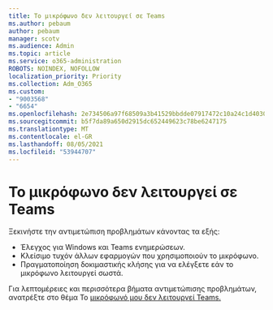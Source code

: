 ```yaml
---
title: Το μικρόφωνο δεν λειτουργεί σε Teams
ms.author: pebaum
author: pebaum
manager: scotv
ms.audience: Admin
ms.topic: article
ms.service: o365-administration
ROBOTS: NOINDEX, NOFOLLOW
localization_priority: Priority
ms.collection: Adm_O365
ms.custom:
- "9003568"
- "6654"
ms.openlocfilehash: 2e734506a97f68509a3b41529bbdde07917472c10a24c1d40305fdad7feff41a
ms.sourcegitcommit: b5f7da89a650d2915dc652449623c78be6247175
ms.translationtype: MT
ms.contentlocale: el-GR
ms.lasthandoff: 08/05/2021
ms.locfileid: "53944707"
---
```

# <a name="microphone-isnt-working-in-teams"></a>Το μικρόφωνο δεν λειτουργεί σε Teams

Ξεκινήστε την αντιμετώπιση προβλημάτων κάνοντας τα εξής:

- Έλεγχος για Windows και Teams ενημερώσεων.
- Κλείσιμο τυχόν άλλων εφαρμογών που χρησιμοποιούν το μικρόφωνο.
- Πραγματοποίηση δοκιμαστικής κλήσης για να ελέγξετε εάν το μικρόφωνο λειτουργεί σωστά.

Για λεπτομέρειες και περισσότερα βήματα αντιμετώπισης προβλημάτων, ανατρέξτε στο θέμα Το [μικρόφωνό μου δεν λειτουργεί Teams.](https://support.microsoft.com/office/666d1123-9dd0-4a31-ad2e-a758b204f33a)
